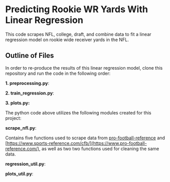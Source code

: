 # Predicting Rookie WR Yards With Linear Regression

This code scrapes NFL, college, draft, and combine data to fit a linear regression model on rookie wide receiver yards in the NFL. 

## Outline of Files

In order to re-produce the results of this linear regression model, clone this repository and run the code in the following order:

**1. preprocessing.py**: 



**2. train_regression.py**: 

**3. plots.py:**

The python code above utilizes the following modules created for this project:

**scrape_nfl.py**: 

Contains five functions used to scrape 
data from [pro-football-reference](https://www.pro-football-reference.com/)  and [https://www.sports-reference.com/cfb/](https://www.pro-football-reference.com/), as well as two two functions used for cleaning the same data.

**regression_util.py**: 

**plots_util.py**: 

